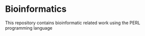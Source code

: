 # Bioinformatics

This repository contains bioinformatic related work using the PERL programming language
